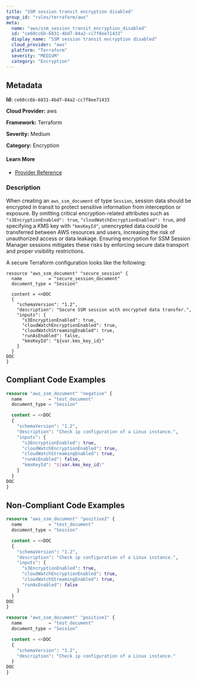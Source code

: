 ```yaml
---
title: "SSM session transit encryption disabled"
group_id: "rules/terraform/aws"
meta:
  name: "aws/ssm_session_transit_encryption_disabled"
  id: "ce60cc6b-6831-4bd7-84a2-cc7f8ee71433"
  display_name: "SSM session transit encryption disabled"
  cloud_provider: "aws"
  platform: "Terraform"
  severity: "MEDIUM"
  category: "Encryption"
---
```

## Metadata

**Id:** `ce60cc6b-6831-4bd7-84a2-cc7f8ee71433`

**Cloud Provider:** aws

**Framework:** Terraform

**Severity:** Medium

**Category:** Encryption

#### Learn More

 - [Provider Reference](https://registry.terraform.io/providers/hashicorp/aws/latest/docs/resources/ssm_document#content)

### Description

 When creating an `aws_ssm_document` of type `Session`, session data should be encrypted in transit to protect sensitive information from interception or exposure. By omitting critical encryption-related attributes such as `"s3EncryptionEnabled": true`, `"cloudWatchEncryptionEnabled": true`, and specifying a KMS key with `"kmsKeyId"`, unencrypted data could be transferred between AWS resources and users, increasing the risk of unauthorized access or data leakage. Ensuring encryption for SSM Session Manager sessions mitigates these risks by enforcing secure data transport and proper visibility restrictions.

A secure Terraform configuration looks like the following:

```hcl
resource "aws_ssm_document" "secure_session" {
  name          = "secure_session_document"
  document_type = "Session"

  content = <<DOC
  {
    "schemaVersion": "1.2",
    "description": "Secure SSM session with encrypted data transfer.",
    "inputs": {
      "s3EncryptionEnabled": true,
      "cloudWatchEncryptionEnabled": true,
      "cloudWatchStreamingEnabled": true,
      "runAsEnabled": false,
      "kmsKeyId": "${var.kms_key_id}"
    }
  }
DOC
}
```


## Compliant Code Examples
```terraform
resource "aws_ssm_document" "negative" {
  name          = "test_document"
  document_type = "Session"

  content = <<DOC
  {
    "schemaVersion": "1.2",
    "description": "Check ip configuration of a Linux instance.",
    "inputs": {
      "s3EncryptionEnabled": true,
      "cloudWatchEncryptionEnabled": true,
      "cloudWatchStreamingEnabled": true,
      "runAsEnabled": false,
      "kmsKeyId": "${var.kms_key_id}"
    }
  }
DOC
}

```
## Non-Compliant Code Examples
```terraform
resource "aws_ssm_document" "positive2" {
  name          = "test_document"
  document_type = "Session"

  content = <<DOC
  {
    "schemaVersion": "1.2",
    "description": "Check ip configuration of a Linux instance.",
    "inputs": {
      "s3EncryptionEnabled": true,
      "cloudWatchEncryptionEnabled": true,
      "cloudWatchStreamingEnabled": true,
      "runAsEnabled": false
    }
  }
DOC
}

```

```terraform
resource "aws_ssm_document" "positive1" {
  name          = "test_document"
  document_type = "Session"

  content = <<DOC
  {
    "schemaVersion": "1.2",
    "description": "Check ip configuration of a Linux instance."
  }
DOC
}

```